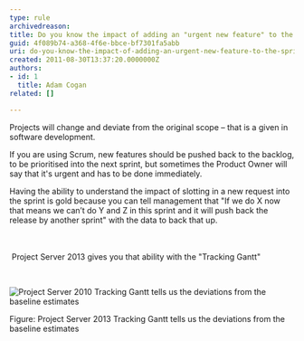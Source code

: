 ```yaml
---
type: rule
archivedreason: 
title: Do you know the impact of adding an "urgent new feature" to the sprint?
guid: 4f089b74-a368-4f6e-bbce-bf7301fa5abb
uri: do-you-know-the-impact-of-adding-an-urgent-new-feature-to-the-sprint
created: 2011-08-30T13:37:20.0000000Z
authors:
- id: 1
  title: Adam Cogan
related: []

---
```



<p>Projects will change and deviate from the original scope – that is a given in software development. </p><p>If you are using Scrum, new features should be pushed back to the backlog, to be prioritised into the next sprint, but sometimes the Product Owner will say that it's urgent and has to be done immediately.</p><p>Having the ability to understand the impact of slotting in a new request into the sprint is gold because you can tell management that &quot;If we do X now that means we can’t do Y and Z in this sprint and it will push back the release by another sprint&quot; with the data to back that up. </p>
<br><excerpt class='endintro'></excerpt><br>
&#160;Project Server 2013 gives you that ability with the &quot;Tracking Gantt&quot;<p>&#160;</p><p><img class="ms-rteCustom-ImageArea" alt="Project Server 2010 Tracking Gantt tells us the deviations from the baseline estimates" src="/Management/RulestoBetterWorkItems/PublishingImages/gantt-chart.jpg" /> 
</p><span class="ms-rteCustom-FigureNormal">Figure&#58; Project Server 2013 Tracking Gantt tells us the deviations from the baseline estimates</span>


